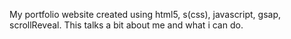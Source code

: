 My portfolio website created using html5, s(css), javascript, gsap, scrollReveal. This talks a bit about me and what i can do.
